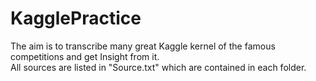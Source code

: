 # KagglePractice
The aim is to transcribe many great Kaggle kernel of the famous competitions and get Insight from it.   
All sources are listed in "Source.txt" which are contained in each folder.
